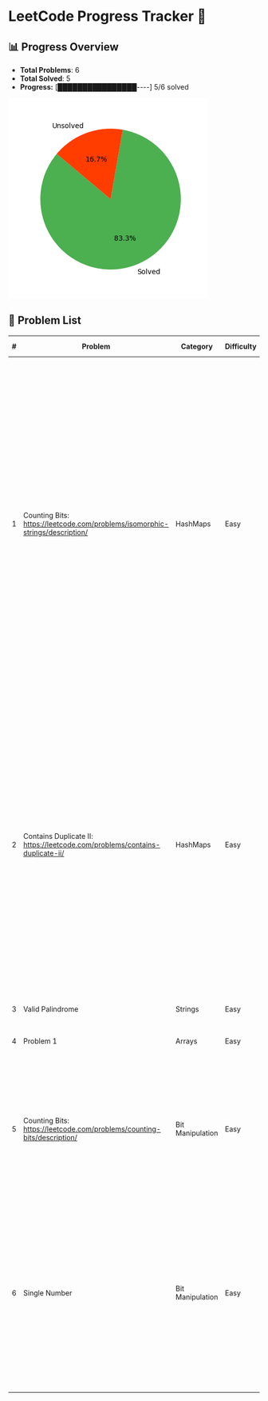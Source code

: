 # LeetCode Progress Tracker 🚀

## 📊 Progress Overview
- **Total Problems**: 6
- **Total Solved**: 5
- **Progress:** [████████████████----] 5/6 solved

![Progress Chart](progress_chart.png)

## 📌 Problem List
| #  | Problem | Category | Difficulty | Time Taken | Attempts | Hints Used | Notes | Status |
|----|---------|----------|------------|------------|----------|------------|-------|--------|
| 1 | Counting Bits: https://leetcode.com/problems/isomorphic-strings/description/ | HashMaps | Easy | 20 min | 2 | Yes | Use a hashmap to store the mapping of characters from s to t. If a character in s is already in the hashmap, check if the mapping is the same as the current character in t. If not, return False. If the current character in t is already in the hashmap, return False. Otherwise, add the mapping to the hashmap. | Solved |
| 2 | Contains Duplicate II: https://leetcode.com/problems/contains-duplicate-ii/ | HashMaps | Easy | 20 min | 2 | No | Use a hashmap to implement the solution in O(n) time. Store the index of the last occurence of each number in the hashmap. If the difference between the current index and the last occurence is less than or equal to k, return True. Otherwise, update the last occurence of the number in the hashmap. | Solved |
| 3 | Valid Palindrome | Strings | Easy | 15 min | 2 | No | None | Solved |
| 4 | Problem 1 | Arrays | Easy | 15 min | 1 | No | Used a dictionary to store seen numbers. | Unsolved |
| 5 | Counting Bits: https://leetcode.com/problems/counting-bits/description/ | Bit Manipulation | Easy | 20 min | 1 | Yes | Used a helper function to count the number of 1 bits in a number. Use the operation n & (n - 1) to count the number of 1 bits in a number. | Solved |
| 6 | Single Number | Bit Manipulation | Easy | 5 min | 1 | No | Used XOR to solve the problem. It permits us to find the unique number in the list. Why ? Because XOR of a number with itself is 0. So, if we XOR all the numbers in the list, we will be left with the unique number. | Solved |
